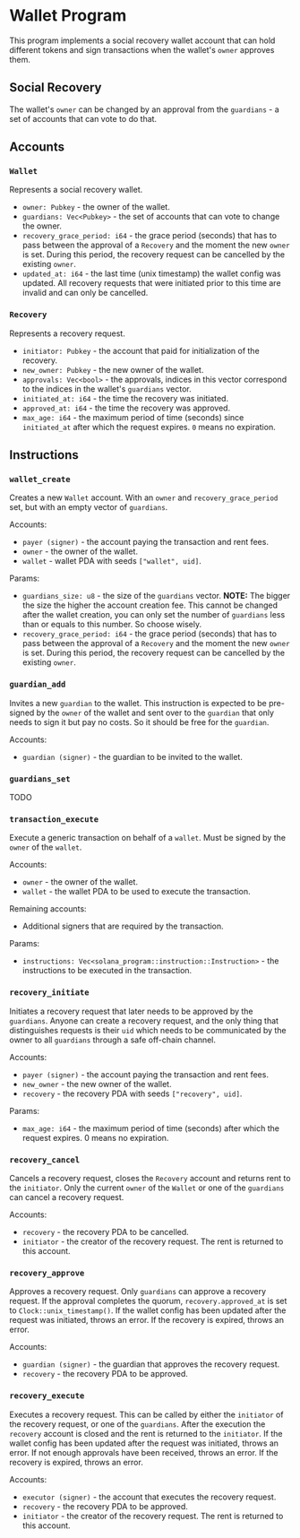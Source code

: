 # Wallet Program

This program implements a social recovery wallet account
that can hold different tokens and sign transactions when the wallet's `owner`
approves them.

## Social Recovery
The wallet's `owner` can be changed by an approval from the `guardians` - 
a set of accounts that can vote to do that.

## Accounts

### `Wallet`
Represents a social recovery wallet.
- `owner: Pubkey` - the owner of the wallet.
- `guardians: Vec<Pubkey>` - the set of accounts that can vote to change the owner.
- `recovery_grace_period: i64` - the grace period (seconds) that has to pass between the approval of a `Recovery`
   and the moment the new `owner` is set. During this period, the recovery request can be cancelled by the existing `owner`.
- `updated_at: i64` - the last time (unix timestamp) the wallet config was updated. All recovery requests
   that were initiated prior to this time are invalid and can only be cancelled.

### `Recovery`
Represents a recovery request.
- `initiator: Pubkey` - the account that paid for initialization of the recovery.
- `new_owner: Pubkey` - the new owner of the wallet.
- `approvals: Vec<bool>` - the approvals, indices in this vector correspond to the indices in the wallet's `guardians` vector.
- `initiated_at: i64` - the time the recovery was initiated.
- `approved_at: i64` - the time the recovery was approved.
- `max_age: i64` - the maximum period of time (seconds) since `initiated_at` after which the request expires.
   `0` means no expiration.

## Instructions

### `wallet_create`
Creates a new `Wallet` account. With an `owner` and `recovery_grace_period` set, but with an empty vector of `guardians`.

Accounts:
- `payer (signer)` - the account paying the transaction and rent fees.
- `owner` - the owner of the wallet.
- `wallet` - wallet PDA with seeds `["wallet", uid]`.

Params:
- `guardians_size: u8` - the size of the `guardians` vector.
  **NOTE:** The bigger the size the higher the account creation fee. This cannot be changed after the wallet creation,
            you can only set the number of `guardians` less than or equals to this number. So choose wisely.
- `recovery_grace_period: i64` - the grace period (seconds) that has to pass between the approval of a `Recovery`
   and the moment the new `owner` is set. During this period, the recovery request can be cancelled by the existing `owner`.

### `guardian_add`
Invites a new `guardian` to the wallet. This instruction is expected to be pre-signed by the `owner` of the wallet
and sent over to the `guardian` that only needs to sign it but pay no costs. So it should be free for the `guardian`.

Accounts:
- `guardian (signer)` - the guardian to be invited to the wallet.

### `guardians_set`
TODO

### `transaction_execute`
Execute a generic transaction on behalf of a `wallet`. Must be signed by the `owner` of the `wallet`.

Accounts:
- `owner` - the owner of the wallet.
- `wallet` - the wallet PDA to be used to execute the transaction.

Remaining accounts:
- Additional signers that are required by the transaction.

Params:
- `instructions: Vec<solana_program::instruction::Instruction>` - the instructions to be executed in the transaction.

### `recovery_initiate`
Initiates a recovery request that later needs to be approved by the `guardians`.
Anyone can create a recovery request, and the only thing that distinguishes requests is their `uid` which needs
to be communicated by the owner to all `guardians` through a safe off-chain channel.

Accounts:
- `payer (signer)` - the account paying the transaction and rent fees.
- `new_owner` - the new owner of the wallet.
- `recovery` - the recovery PDA with seeds `["recovery", uid]`.

Params:
- `max_age: i64` - the maximum period of time (seconds) after which the request expires. 0 means no expiration.

### `recovery_cancel`
Cancels a recovery request, closes the `Recovery` account and returns rent to the `initiator`.
Only the current `owner` of the `Wallet` or one of the `guardians` can cancel a recovery request.

Accounts:
- `recovery` - the recovery PDA to be cancelled.
- `initiator` - the creator of the recovery request. The rent is returned to this account.

### `recovery_approve`
Approves a recovery request. Only `guardians` can approve a recovery request.
If the approval completes the quorum, `recovery.approved_at` is set to `Clock::unix_timestamp()`.
If the wallet config has been updated after the request was initiated, throws an error.
If the recovery is expired, throws an error.

Accounts:
- `guardian (signer)` - the guardian that approves the recovery request.
- `recovery` - the recovery PDA to be approved.

### `recovery_execute`
Executes a recovery request. This can be called by either the `initiator` of the recovery request,
or one of the `guardians`.
After the execution the `recovery` account is closed and the rent is returned to the `initiator`.
If the wallet config has been updated after the request was initiated, throws an error.
If not enough approvals have been received, throws an error.
If the recovery is expired, throws an error.

Accounts:
- `executor (signer)` - the account that executes the recovery request.
- `recovery` - the recovery PDA to be approved.
- `initiator` - the creator of the recovery request. The rent is returned to this account.
